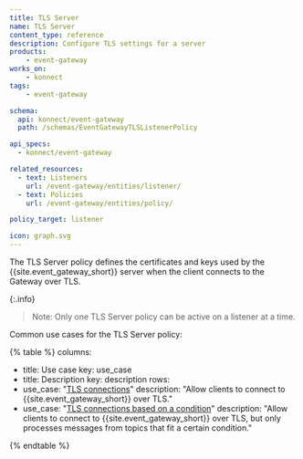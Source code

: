 ```yaml
---
title: TLS Server
name: TLS Server
content_type: reference
description: Configure TLS settings for a server
products:
    - event-gateway
works_on:
    - konnect
tags:
    - event-gateway

schema:
  api: konnect/event-gateway
  path: /schemas/EventGatewayTLSListenerPolicy

api_specs:
  - konnect/event-gateway

related_resources:
  - text: Listeners
    url: /event-gateway/entities/listener/
  - text: Policies
    url: /event-gateway/entities/policy/

policy_target: listener

icon: graph.svg
---
```


The TLS Server policy defines the certificates and keys used by the {{site.event_gateway_short}} server when the client connects to the Gateway over TLS.

{:.info}
> Note: Only one TLS Server policy can be active on a listener at a time.

Common use cases for the TLS Server policy:

<!--vale off-->
{% table %}
columns:
  - title: Use case
    key: use_case
  - title: Description
    key: description
rows:
  - use_case: "[TLS connections](/event-gateway/policies/tls-server/examples/tls-connection/)"
    description: "Allow clients to connect to {{site.event_gateway_short}} over TLS."
  - use_case: "[TLS connections based on a condition](/event-gateway/policies/tls-server/examples/conditions/)"
    description: "Allow clients to connect to {{site.event_gateway_short}} over TLS, but only processes messages from topics that fit a certain condition."

{% endtable %}
<!--vale on-->
